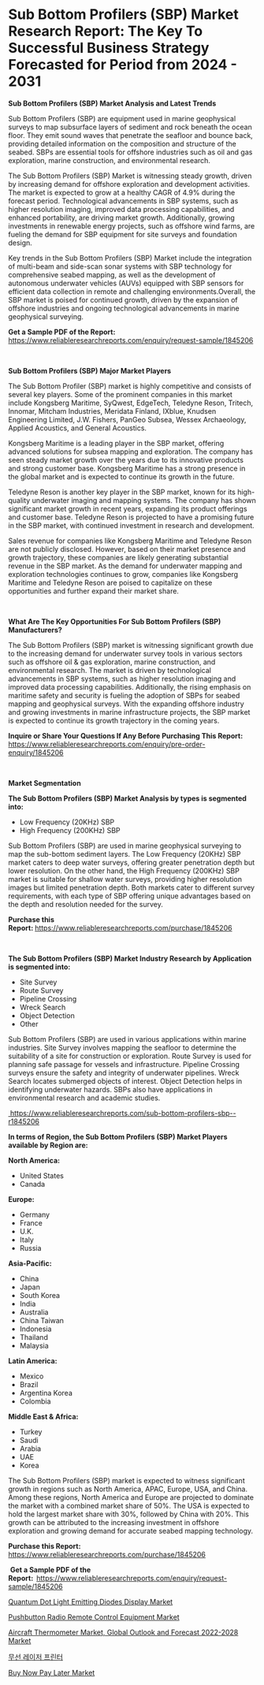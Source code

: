<p><h1>Sub Bottom Profilers (SBP) Market Research Report: The Key To Successful Business Strategy Forecasted for Period from 2024 - 2031</h1></p><p><strong>Sub Bottom Profilers (SBP) Market Analysis and Latest Trends</strong></p>
<p><p>Sub Bottom Profilers (SBP) are equipment used in marine geophysical surveys to map subsurface layers of sediment and rock beneath the ocean floor. They emit sound waves that penetrate the seafloor and bounce back, providing detailed information on the composition and structure of the seabed. SBPs are essential tools for offshore industries such as oil and gas exploration, marine construction, and environmental research.</p><p>The Sub Bottom Profilers (SBP) Market is witnessing steady growth, driven by increasing demand for offshore exploration and development activities. The market is expected to grow at a healthy CAGR of 4.9% during the forecast period. Technological advancements in SBP systems, such as higher resolution imaging, improved data processing capabilities, and enhanced portability, are driving market growth. Additionally, growing investments in renewable energy projects, such as offshore wind farms, are fueling the demand for SBP equipment for site surveys and foundation design.</p><p>Key trends in the Sub Bottom Profilers (SBP) Market include the integration of multi-beam and side-scan sonar systems with SBP technology for comprehensive seabed mapping, as well as the development of autonomous underwater vehicles (AUVs) equipped with SBP sensors for efficient data collection in remote and challenging environments.Overall, the SBP market is poised for continued growth, driven by the expansion of offshore industries and ongoing technological advancements in marine geophysical surveying.</p></p>
<p><strong>Get a Sample PDF of the Report:&nbsp;</strong> <a href="https://www.reliableresearchreports.com/enquiry/request-sample/1845206">https://www.reliableresearchreports.com/enquiry/request-sample/1845206</a></p>
<p>&nbsp;</p>
<p><strong>Sub Bottom Profilers (SBP) Major Market Players</strong></p>
<p><p>The Sub Bottom Profiler (SBP) market is highly competitive and consists of several key players. Some of the prominent companies in this market include Kongsberg Maritime, SyQwest, EdgeTech, Teledyne Reson, Tritech, Innomar, Mitcham Industries, Meridata Finland, IXblue, Knudsen Engineering Limited, J.W. Fishers, PanGeo Subsea, Wessex Archaeology, Applied Acoustics, and General Acoustics.</p><p>Kongsberg Maritime is a leading player in the SBP market, offering advanced solutions for subsea mapping and exploration. The company has seen steady market growth over the years due to its innovative products and strong customer base. Kongsberg Maritime has a strong presence in the global market and is expected to continue its growth in the future.</p><p>Teledyne Reson is another key player in the SBP market, known for its high-quality underwater imaging and mapping systems. The company has shown significant market growth in recent years, expanding its product offerings and customer base. Teledyne Reson is projected to have a promising future in the SBP market, with continued investment in research and development.</p><p>Sales revenue for companies like Kongsberg Maritime and Teledyne Reson are not publicly disclosed. However, based on their market presence and growth trajectory, these companies are likely generating substantial revenue in the SBP market. As the demand for underwater mapping and exploration technologies continues to grow, companies like Kongsberg Maritime and Teledyne Reson are poised to capitalize on these opportunities and further expand their market share.</p></p>
<p>&nbsp;</p>
<p><strong>What Are The Key Opportunities For Sub Bottom Profilers (SBP) Manufacturers?</strong></p>
<p><p>The Sub Bottom Profilers (SBP) market is witnessing significant growth due to the increasing demand for underwater survey tools in various sectors such as offshore oil & gas exploration, marine construction, and environmental research. The market is driven by technological advancements in SBP systems, such as higher resolution imaging and improved data processing capabilities. Additionally, the rising emphasis on maritime safety and security is fueling the adoption of SBPs for seabed mapping and geophysical surveys. With the expanding offshore industry and growing investments in marine infrastructure projects, the SBP market is expected to continue its growth trajectory in the coming years.</p></p>
<p><strong>Inquire or Share Your Questions If Any Before Purchasing This Report:</strong> <a href="https://www.reliableresearchreports.com/enquiry/pre-order-enquiry/1845206">https://www.reliableresearchreports.com/enquiry/pre-order-enquiry/1845206</a></p>
<p>&nbsp;</p>
<p><strong>Market Segmentation</strong></p>
<p><strong>The Sub Bottom Profilers (SBP) Market Analysis by types is segmented into:</strong></p>
<p><ul><li>Low Frequency (20KHz) SBP</li><li>High Frequency (200KHz) SBP</li></ul></p>
<p><p>Sub Bottom Profilers (SBP) are used in marine geophysical surveying to map the sub-bottom sediment layers. The Low Frequency (20KHz) SBP market caters to deep water surveys, offering greater penetration depth but lower resolution. On the other hand, the High Frequency (200KHz) SBP market is suitable for shallow water surveys, providing higher resolution images but limited penetration depth. Both markets cater to different survey requirements, with each type of SBP offering unique advantages based on the depth and resolution needed for the survey.</p></p>
<p><strong>Purchase this Report:&nbsp;</strong><a href="https://www.reliableresearchreports.com/purchase/1845206">https://www.reliableresearchreports.com/purchase/1845206</a></p>
<p>&nbsp;</p>
<p><strong>The Sub Bottom Profilers (SBP) Market Industry Research by Application is segmented into:</strong></p>
<p><ul><li>Site Survey</li><li>Route Survey</li><li>Pipeline Crossing</li><li>Wreck Search</li><li>Object Detection</li><li>Other</li></ul></p>
<p><p>Sub Bottom Profilers (SBP) are used in various applications within marine industries. Site Survey involves mapping the seafloor to determine the suitability of a site for construction or exploration. Route Survey is used for planning safe passage for vessels and infrastructure. Pipeline Crossing surveys ensure the safety and integrity of underwater pipelines. Wreck Search locates submerged objects of interest. Object Detection helps in identifying underwater hazards. SBPs also have applications in environmental research and academic studies.</p></p>
<p><a href="https://www.reliableresearchreports.com/sub-bottom-profilers-sbp--r1845206">&nbsp;https://www.reliableresearchreports.com/sub-bottom-profilers-sbp--r1845206</a></p>
<p><strong>In terms of Region, the Sub Bottom Profilers (SBP) Market Players available by Region are:</strong></p>
<p>
    <p> <strong> North America: </strong>
        <ul>
            <li>United States</li>
            <li>Canada</li>
        </ul>
        </p> 
    <p> <strong> Europe: </strong>
        <ul>
            <li>Germany</li>
            <li>France</li>
            <li>U.K.</li>
            <li>Italy</li>
            <li>Russia</li>
        </ul>
        </p> 
    <p> <strong> Asia-Pacific: </strong>
        <ul>
            <li>China</li>
            <li>Japan</li>
            <li>South Korea</li>
            <li>India</li>
            <li>Australia</li>
            <li>China Taiwan</li>
            <li>Indonesia</li>
            <li>Thailand</li>
            <li>Malaysia</li>
        </ul>
        </p> 
    <p> <strong> Latin America: </strong>
        <ul>
            <li>Mexico</li>
            <li>Brazil</li>
            <li>Argentina Korea</li>
            <li>Colombia</li>
        </ul>
        </p> 
    <p> <strong> Middle East & Africa: </strong>
        <ul>
            <li>Turkey</li>
            <li>Saudi</li>
            <li>Arabia</li>
            <li>UAE</li>
            <li>Korea</li>
        </ul>
    </p>
    </p>
<p><p>The Sub Bottom Profilers (SBP) market is expected to witness significant growth in regions such as North America, APAC, Europe, USA, and China. Among these regions, North America and Europe are projected to dominate the market with a combined market share of 50%. The USA is expected to hold the largest market share with 30%, followed by China with 20%. This growth can be attributed to the increasing investment in offshore exploration and growing demand for accurate seabed mapping technology.</p></p>
<p><strong>Purchase this Report: </strong><a href="https://www.reliableresearchreports.com/purchase/1845206">https://www.reliableresearchreports.com/purchase/1845206</a></p>
<p>&nbsp;<strong>Get a Sample PDF of the Report:&nbsp;&nbsp;</strong><a href="https://www.reliableresearchreports.com/enquiry/request-sample/1845206">https://www.reliableresearchreports.com/enquiry/request-sample/1845206</a></p>
<p><strong></strong></p>
<p><p><a href="https://github.com/eugeneKim6262/Market-Research-Report-List-1/blob/main/quantum-dot-light-emitting-diodes-display-market.md">Quantum Dot Light Emitting Diodes Display Market</a></p><p><a href="https://github.com/qqkvdkuc33/Market-Research-Report-List-1/blob/main/pushbutton-radio-remote-control-equipment-market.md">Pushbutton Radio Remote Control Equipment Market</a></p><p><a href="https://www.linkedin.com/pulse/global-aircraft-thermometer-market-outlook-forecast-2022-2028-bspwc?trackingId=YF%2BGD04aTsdKHMbjIzqoMg%3D%3D">Aircraft Thermometer Market, Global Outlook and Forecast 2022-2028 Market</a></p><p><a href="https://github.com/konokaryan/Market-Research-Report-List-2/blob/main/475675571733.md">무선 레이저 프린터</a></p><p><a href="https://www.linkedin.com/pulse/market-forecast-global-buy-now-pay-later-trends-impact-analysis-5ojce?trackingId=EjYmx3franD8tIG1J8TzSA%3D%3D">Buy Now Pay Later Market</a></p></p>